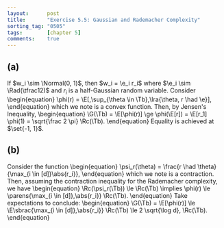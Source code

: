```yaml
---
layout:      post
title:       "Exercise 5.5: Gaussian and Rademacher Complexity"
sorting_tag: "0505"
tags:        [chapter 5]
comments:    true
---
```


## (a)
If $w_i \sim \Normal(0, 1)$, then $w_i = \e_i r_i$ where $\e_i \sim \Rad(\tfrac12)$ and $r_i$ is a half-Gaussian random variable.
Consider
\begin{equation}
    \phi(r) = \E[\,\sup_{\theta \in \Tb}\,\lra{\theta, r \had \e}],
\end{equation}
which we note is a convex function.
Then, by Jensen's Inequality,
\begin{equation}
    \G(\Tb) = \E[\phi(r)] \ge \phi(\E[r]) = \E[r_1] \phi(1) = \sqrt{\frac 2 \pi} \Rc(\Tb).
\end{equation}
Equality is achieved at $\set{-1, 1}$.

## (b)
Consider the function
\begin{equation}
    \psi_r(\theta) = \frac{r \had \theta}{\max_{i \in [d]}\abs{r_i}},
\end{equation}
which we note is a contraction.
Then, assuming the contraction inequality for the Rademacher complexity, we have
\begin{equation}
    \Rc(\psi_r(\Tb)) \le \Rc(\Tb)
    \implies
    \phi(r) \le \parens{\max\_{i \in [d]}\,\abs{r_i}} \Rc(\Tb).
\end{equation}
Take expectations to conclude:
\begin{equation}
    \G(\Tb)
    = \E[\phi(r)]
    \le \E\sbrac{\max_{i \in [d]}\,\abs{r_i}} \Rc(\Tb)
    \le 2 \sqrt{\log d}\, \Rc(\Tb).
\end{equation}